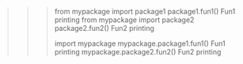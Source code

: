 >>> from mypackage import package1
>>> package1.fun1()
Fun1 printing
>>> from mypackage import package2
>>> package2.fun2()
Fun2 printing
>>>    
>>> import mypackage
>>> mypackage.package1.fun1()
Fun1 printing
>>> mypackage.package2.fun2()
Fun2 printing         